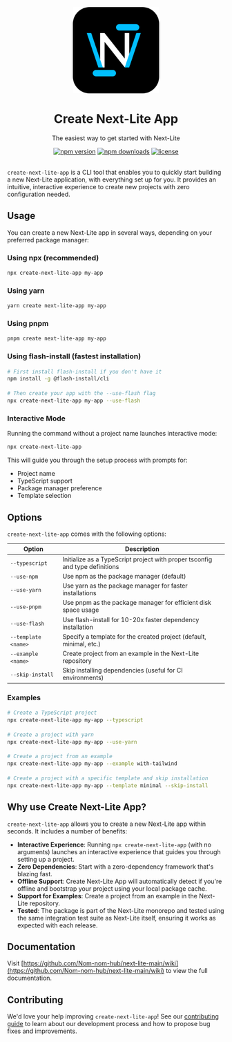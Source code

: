 <div align="center">
  <img src="https://raw.githubusercontent.com/Nom-nom-hub/next-lite-main/main/assets/next-lite-logo.png" alt="Next-Lite Logo" width="200" />
  <h1>Create Next-Lite App</h1>
  <p>The easiest way to get started with Next-Lite</p>
</div>

<div align="center">
  <a href="https://www.npmjs.com/package/create-next-lite-app"><img src="https://img.shields.io/npm/v/create-next-lite-app.svg?style=flat-square" alt="npm version"></a>
  <a href="https://www.npmjs.com/package/create-next-lite-app"><img src="https://img.shields.io/npm/dm/create-next-lite-app.svg?style=flat-square" alt="npm downloads"></a>
  <a href="https://github.com/Nom-nom-hub/next-lite-main/blob/main/LICENSE"><img src="https://img.shields.io/github/license/Nom-nom-hub/next-lite-main.svg?style=flat-square" alt="license"></a>
</div>

<br />

`create-next-lite-app` is a CLI tool that enables you to quickly start building a new Next-Lite application, with everything set up for you. It provides an intuitive, interactive experience to create new projects with zero configuration needed.

## Usage

You can create a new Next-Lite app in several ways, depending on your preferred package manager:

### Using npx (recommended)

```bash
npx create-next-lite-app my-app
```

### Using yarn

```bash
yarn create next-lite-app my-app
```

### Using pnpm

```bash
pnpm create next-lite-app my-app
```

### Using flash-install (fastest installation)

```bash
# First install flash-install if you don't have it
npm install -g @flash-install/cli

# Then create your app with the --use-flash flag
npx create-next-lite-app my-app --use-flash
```

### Interactive Mode

Running the command without a project name launches interactive mode:

```bash
npx create-next-lite-app
```

This will guide you through the setup process with prompts for:
- Project name
- TypeScript support
- Package manager preference
- Template selection

## Options

`create-next-lite-app` comes with the following options:

| Option | Description |
|--------|-------------|
| `--typescript` | Initialize as a TypeScript project with proper tsconfig and type definitions |
| `--use-npm` | Use npm as the package manager (default) |
| `--use-yarn` | Use yarn as the package manager for faster installations |
| `--use-pnpm` | Use pnpm as the package manager for efficient disk space usage |
| `--use-flash` | Use flash-install for 10-20x faster dependency installation |
| `--template <name>` | Specify a template for the created project (default, minimal, etc.) |
| `--example <name>` | Create project from an example in the Next-Lite repository |
| `--skip-install` | Skip installing dependencies (useful for CI environments) |

### Examples

```bash
# Create a TypeScript project
npx create-next-lite-app my-app --typescript

# Create a project with yarn
npx create-next-lite-app my-app --use-yarn

# Create a project from an example
npx create-next-lite-app my-app --example with-tailwind

# Create a project with a specific template and skip installation
npx create-next-lite-app my-app --template minimal --skip-install
```

## Why use Create Next-Lite App?

`create-next-lite-app` allows you to create a new Next-Lite app within seconds. It includes a number of benefits:

- **Interactive Experience**: Running `npx create-next-lite-app` (with no arguments) launches an interactive experience that guides you through setting up a project.
- **Zero Dependencies**: Start with a zero-dependency framework that's blazing fast.
- **Offline Support**: Create Next-Lite App will automatically detect if you're offline and bootstrap your project using your local package cache.
- **Support for Examples**: Create a project from an example in the Next-Lite repository.
- **Tested**: The package is part of the Next-Lite monorepo and tested using the same integration test suite as Next-Lite itself, ensuring it works as expected with each release.

## Documentation

Visit [https://github.com/Nom-nom-hub/next-lite-main/wiki](https://github.com/Nom-nom-hub/next-lite-main/wiki) to view the full documentation.

## Contributing

We'd love your help improving `create-next-lite-app`! See our [contributing guide](https://github.com/Nom-nom-hub/next-lite-main/blob/main/CONTRIBUTING.md) to learn about our development process and how to propose bug fixes and improvements.

